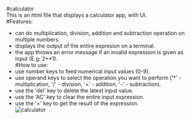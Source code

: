 
#calculator  
This is an html file that displays a calculator app, with UI.<br>
#Features:
- can do multiplication, division, addition and subtraction operation on multiple numbers.<br>
- displays the output of the entire expresion on a terminal.<br>
- the app throws an error message if an invalid expression is given as input (E.g: 2+*1).<br>
#How to use:
- use number keys to feed numerical input values (0-9).<br>
- use operand keys to select the operation you want to perform ('*' - multiplication, '/' - division, '+' - addition, '-' - subtraction).<br>
- use the 'del' key to delete the latest input value.<br>
- use the 'AC' key to clear the entire input expression.<br>
- use the '=' key to get the result of the expression.<br>
      ![calculator](https://github.com/sidharthn13/training/assets/148940680/5f808c78-58f2-4786-b398-7d85cfd79f86)
